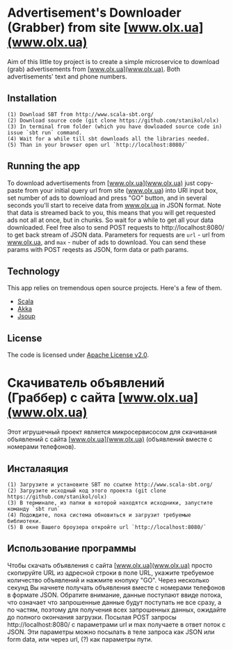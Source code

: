 # Advertisement's Downloader (Grabber) from site [www.olx.ua](www.olx.ua) 

Aim of this little toy project is to create a simple microservice to download (grab) advertisements from [www.olx.ua](www.olx.ua).
Both advertisements' text and phone numbers.  


## Installation

    (1) Download SBT from http://www.scala-sbt.org/
    (2) Download source code (git clone https://github.com/stanikol/olx)
    (3) In terminal from folder (which you have dowloaded source code in) issue `sbt run` command.
    (4) Wait for a while till sbt downloads all the libraries needed.
    (5) Than in your browser open url `http://localhost:8080/`

    
## Running the app

To download advertisements from [www.olx.ua](www.olx.ua) just copy-paste from  your initial query url from site (www.olx.ua) into URl input 
box, set number of ads to download and press "GO" button, and in several seconds you'll start to receive 
data from www.olx.ua in JSON format. Note that data is streamed back to you, this means that you will get requested 
ads not all at once, but in chunks. So wait for a while to get all your data downloaded.
Feel free also to send POST requests to http://localhost:8080/ to get back stream of JSON data. 
Parameters for requests are `url` - url from www.olx.ua, and `max` - nuber of ads to download.
You can send these params with POST reqests as JSON, form data  or path params.


## Technology

This app relies on tremendous open source projects. Here's a few of them.

* [Scala](http://www.scala-lang.org)
* [Akka](http://akka.io)
* [Jsoup](https://jsoup.org/)


## License

The code is licensed under [Apache License v2.0](http://www.apache.org/licenses/LICENSE-2.0).


# Скачиватель объявлений (Граббер) с сайта [www.olx.ua](www.olx.ua) 

Этот игрушечный проект является микросервисосом для скачивания объявлений с 
сайта [www.olx.ua](www.olx.ua) (объявлений вместе с номерами телефонов).

## Инсталаяция
    (1) Загрузите и установите SBT по ссылке http://www.scala-sbt.org/
    (2) Загрузите исходный код этого проекта (git clone https://github.com/stanikol/olx)
    (3) В терминале, из папки в которой находятся исходники, запустите команду `sbt run`
    (4) Подождите, пока система обновиться и загрузит требуемые библиотеки.
    (5) В окне Вашего броузера откройте url `http://localhost:8080/`
    
## Использование программы

Чтобы скачать объявления с сайта [www.olx.ua](www.olx.ua) просто скопируйте URL из 
адресной строки в поле URL, укажите требуемое количество объявлений и нажмите кнопуку "GO".
Через несколько секунд Вы начнете получать объявления вместе с номерами телефонов в формате JSON.
Обратите внимание, данные поступают ввиде потока, что означает что запрошенные данные будут поступать 
не все сразу, а по частям, поэтому для получения всех запрошенных данных, ожидайте до полного 
окончания загрузки.
Посылая POST запросы http://localhost:8080/ с параметрами url и max получаете в ответ поток с JSON.
Эти параметры можно посылать в теле запроса как JSON или form data, или через url, (?) как параметры пути. 
 